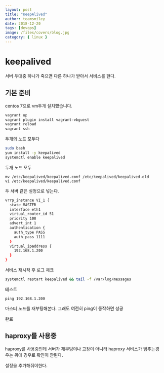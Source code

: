 ```yaml
---
layout: post
title: "KeepAlived"
author: teamsmiley
date: 2018-12-20
tags: [devops]
image: /files/covers/blog.jpg
category: { linux }
---
```


# keepalived

서버 두대중 하나가 죽으면 다른 하나가 받아서 서비스를 한다.

## 기본 준비

centos 7으로 vm두개 설치했습니다.

```bash
vagrant up
vagrant plugin install vagrant-vbguest
vagrant reload
vagrant ssh
```

두개의 노드 모두다

```bash
sudo bash
yum install -y keepalived
systemctl enable keepalived
```

두개 노드 모두

```
mv /etc/keepalived/keepalived.conf /etc/keepalived/keepalived.old
vi /etc/keepalived/keepalived.conf
```

두 서버 같은 설정으로 넣는다.

```bash
vrrp_instance VI_1 {
  state MASTER
  interface eth1
  virtual_router_id 51
  priority 100
  advert_int 1
  authentication {
    auth_type PASS
    auth_pass 1111
  }
  virtual_ipaddress {
    192.168.1.200
  }
}
```

서비스 재시작 후 로그 체크

```bash
systemctl restart keepalived && tail -f /var/log/messages
```

테스트

```
ping 192.168.1.200
```

마스터 노드를 재부팅해본다. 그래도 여전히 ping이 동작하면 성공

완료

## haproxy를 사용중

haproxy를 사용중인데 서버가 재부팅이나 고장이 아니라 haproxy 서비스가 멈추는경우는 위에 경우로 확인이 안된다.

설정을 추가해줘야한다.
